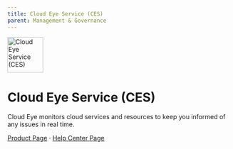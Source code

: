 ```yaml
---
title: Cloud Eye Service (CES)
parent: Management & Governance
---
```


<img src="https://res-static.hc-cdn.cn/cloudbu-site/public/new-product-icon/ManagementGovernance/CES.png" width="80" height="80" alt="Cloud Eye Service (CES)">

# Cloud Eye Service (CES)

Cloud Eye monitors cloud services and resources to keep you informed of any issues in real time.

[Product Page](https://www.huaweicloud.com/intl/en-us/product/ces.html) &middot;
[Help Center Page](https://support.huaweicloud.com/intl/en-us/ces/)
